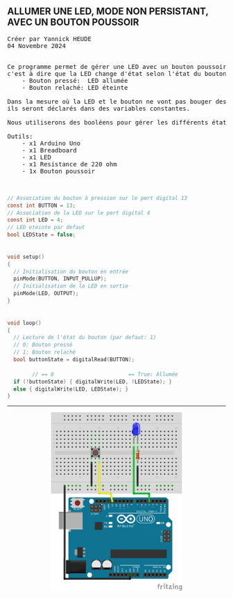 ## ALLUMER UNE LED, MODE NON PERSISTANT, AVEC UN BOUTON POUSSOIR

<pre>
Créer par Yannick HEUDE
04 Novembre 2024


Ce programme permet de gérer une LED avec un bouton poussoir de manière non persistante,
c'est à dire que la LED change d'état selon l'état du bouton:
    - Bouton pressé:  LED allumée
    - Bouton relaché: LED éteinte

Dans la mesure où la LED et le bouton ne vont pas bouger des ports sur lesquels ils sont connectés,
ils seront déclarés dans des variables constantes.

Nous utiliserons des booléens pour gérer les différents états du bouton et de la LED.

Outils:
    - x1 Arduino Uno
    - x1 Breadboard
    - x1 LED
    - x1 Resistance de 220 ohm
    - 1x Bouton poussoir
</pre>

<br>

```c
// Association du bouton à pression sur le port digital 13
const int BUTTON = 13;
// Association de la LED sur le port digital 4
const int LED = 4;
// LED eteinte par defaut
bool LEDState = false;


void setup()
{
  // Initialisation du bouton en entrée
  pinMode(BUTTON, INPUT_PULLUP);
  // Initialisation de la LED en sortie
  pinMode(LED, OUTPUT);
}


void loop()
{
  // Lecture de l'état du bouton (par defaut: 1)
  // 0: Bouton pressé
  // 1: Bouton relaché
  bool buttonState = digitalRead(BUTTON);

        // == 0                        == True: Allumée
  if (!buttonState) { digitalWrite(LED, !LEDState); }
  else { digitalWrite(LED, LEDState); }
}
```

---

<div align="center">
    <img
        src="https://github.com/AyckinnLisa/arduino/blob/main/LED/pics/02.png"
        style="width:60%">
</div>
